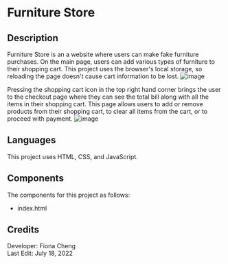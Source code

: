 # Furniture Store 

## Description  
Furniture Store is an a website where users can make fake furniture purchases. On the main page, users can add various types of furniture to their shopping cart. This project uses the browser's local storage, so reloading the page doesn't cause cart information to be lost.
![image](https://user-images.githubusercontent.com/83597131/179570941-9599d825-2760-4fc3-90d2-4f8991243771.png)


Pressing the shopping cart icon in the top right hand corner brings the user to the checkout page where they can see the total bill along with all the items in their shopping cart. This page allows users to add or remove products from their shopping cart, to clear all items from the cart, or to proceed with payment.
![image](https://user-images.githubusercontent.com/83597131/179571024-2c417a0d-ceb0-4805-a390-43ae901fda7a.png)

## Languages 
This project uses HTML, CSS, and JavaScript.

## Components
The components for this project as follows:
* index.html

## Credits 
Developer: Fiona Cheng  
Last Edit: July 18, 2022
